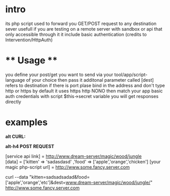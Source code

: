 # intro

its php script used to forward you GET/POST request to any destination sever 
usefull if you are testing on a remote server with sandbox or api that only accessible through it 
it include basic authentication (credits to Intervention/HttpAuth)

# ** Usage **

you define your post/get you want to send via your tool/app/script-language of your choice then pass it additonal parameter called [dest] refers to destination
if there is port plase bind in the address and don't type http or https by default it uses https http NONO then match your app basic auth credentials with
script $this->secret variable you will get responses directly 

examples 
========
**alt CURL:**

**alt-h4 POST REQUEST**

[service api link]  = http://www.dream-server/magic/wood/jungle<br />
[data] =  ['kitten' => 'sadasdasd' ,'food' => ['apple','orange','chicken']
[your magic php-script url] = http://www.some.fancy.server.com 

curl --data "kitten=sadsadsadad&food=['apple','orange','etc']&dest=www.dream-server/magic/wood/jungle/"   http://www.some.fancy.server.com 


  
